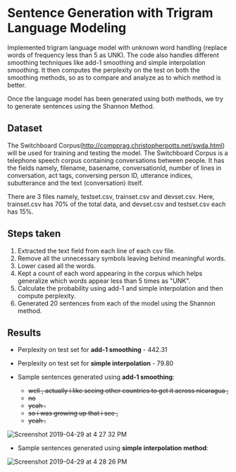 
# Sentence Generation with Trigram Language Modeling

Implemented trigram language model with unknown word handling (replace words of frequency less than 5 as UNK). The code also handles different smoothing techniques like add-1 smoothing and simple interpolation smoothing. It then computes the perplexity on the test on both the smoothing methods, so as to compare and analyze as to which method is better.

Once the language model has been generated using both methods, we try to generate sentences using the Shannon Method.

## Dataset

The Switchboard Corpus(http://compprag.christopherpotts.net/swda.html) will be used for training and testing the model. The Switchboard Corpus is a telephone speech corpus containing conversations between people. It has the fields namely, filename, basename, conversationId, number of lines in conversation, act tags, conversing person ID, utterance indices, subutterance and the text (conversation) itself.

There are 3 files namely, testset.csv, trainset.csv and devset.csv. Here, trainset.csv has 70% of the total data, and devset.csv and testset.csv each has 15%.

## Steps taken

1. Extracted the text field from each line of each csv file.
2. Remove all the unnecessary symbols leaving behind meaningful words.
3. Lower cased all the words.
4. Kept a count of each word appearing in the corpus which helps generalize which words appear less than 5 times as "UNK".
5. Calculate the probability using add-1 and simple interpolation and then compute perplexity.
6. Generated 20 sentences from each of the model using the Shannon method.

## Results

- Perplexity on test set for __add-1 smoothing__ - 442.31

- Perplexity on test set for __simple interpolation__ - 79.80

- Sample sentences generated using __add-1 smoothing__:
    -  <s> well , actually i like seeing other countries to get it across nicaragua , </s>
    -  <s> no </s>
    -  <s> yeah . </s>
    -  <s> so i was growing up that i see , </s>
    -  <s> yeah . </s>

![Screenshot 2019-04-29 at 4 27 32 PM](https://user-images.githubusercontent.com/17769945/56891944-bf17e480-6a9b-11e9-9095-5f25f5b01280.png)



- Sample sentences generated using __simple interpolation method__:

![Screenshot 2019-04-29 at 4 28 26 PM](https://user-images.githubusercontent.com/17769945/56891995-dbb41c80-6a9b-11e9-9a1d-30657250cd9a.png)
